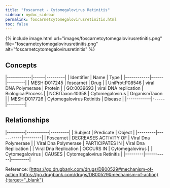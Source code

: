 ```yaml
---
title: "foscarnet - Cytomegalovirus Retinitis"
sidebar: mydoc_sidebar
permalink: foscarnetcytomegalovirusretinitis.html
toc: false 
---
```


{% include image.html url="images/foscarnetcytomegalovirusretinitis.png" file="foscarnetcytomegalovirusretinitis.png" alt="foscarnetcytomegalovirusretinitis" %}

## Concepts

|------------|------|---------|
| Identifier | Name | Type    |
|------------|------|---------|
| MESH:D017245 | foscarnet | Drug |
| UniProt:P08546 | viral DNA Polymerase | Protein |
| GO:0039693 | viral DNA replication | BiologicalProcess |
| NCBITaxon:10358 | Cytomegalovirus | OrganismTaxon |
| MESH:D017726 | Cytomegalovirus Retinitis | Disease |
|------------|------|---------|

## Relationships

|---------|-----------|---------|
| Subject | Predicate | Object  |
|---------|-----------|---------|
| Foscarnet | DECREASES ACTIVITY OF | Viral Dna Polymerase |
| Viral Dna Polymerase | PARTICIPATES IN | Viral Dna Replication |
| Viral Dna Replication | OCCURS IN | Cytomegalovirus |
| Cytomegalovirus | CAUSES | Cytomegalovirus Retinitis |
|---------|-----------|---------|

Reference: [https://go.drugbank.com/drugs/DB00529#mechanism-of-action](https://go.drugbank.com/drugs/DB00529#mechanism-of-action){:target="_blank"}